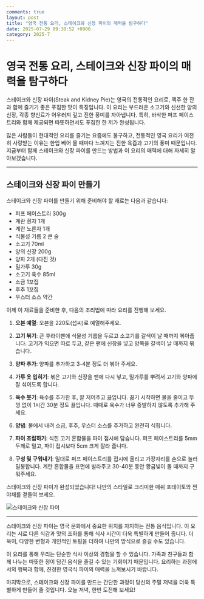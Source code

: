 ```yaml
---
comments: true
layout: post
title: "영국 전통 요리, 스테이크와 신장 파이의 매력을 탐구하다"
date: 2025-07-29 09:30:52 +0900
category: 2025-7
---
```


# 영국 전통 요리, 스테이크와 신장 파이의 매력을 탐구하다

스테이크와 신장 파이(Steak and Kidney Pie)는 영국의 전통적인 요리로, 맥주 한 잔과 함께 즐기기 좋은 푸짐한 맛이 특징입니다. 이 요리는 부드러운 소고기와 신선한 양의 신장, 각종 향신료가 어우러져 깊고 진한 풍미를 자아냅니다. 특히, 바삭한 퍼프 페이스트리와 함께 제공되면 따뜻하면서도 푸짐한 한 끼가 완성됩니다. 

많은 사람들이 현대적인 요리를 즐기는 요즘에도 불구하고, 전통적인 영국 요리가 여전히 사랑받는 이유는 한입 베어 물 때마다 느껴지는 진한 육즙과 고기의 풍미 때문입니다. 지금부터 함께 스테이크와 신장 파이를 만드는 방법과 이 요리의 매력에 대해 자세히 알아보겠습니다.

---

## 스테이크와 신장 파이 만들기

스테이크와 신장 파이를 만들기 위해 준비해야 할 재료는 다음과 같습니다:

- 퍼프 페이스트리 300g
- 계란 흰자 1개
- 계란 노른자 1개
- 식물성 기름 2 큰 술
- 소고기 70ml
- 양의 신장 200g
- 양파 2개 (다진 것)
- 밀가루 30g
- 소고기 육수 85ml
- 소금 1꼬집
- 후추 1꼬집
- 우스터 소스 약간

이제 이 재료들을 준비한 후, 다음의 조리법에 따라 요리를 진행해 보세요.

1. **오븐 예열**: 오븐을 220도(섭씨)로 예열해주세요. 

2. **고기 볶기**: 큰 후라이팬에 식물성 기름을 두르고 소고기를 갈색이 날 때까지 볶아줍니다. 고기가 익으면 따로 두고, 같은 팬에 신장을 넣고 양쪽을 갈색이 날 때까지 볶습니다.

3. **양파 추가**: 양파를 추가하고 3-4분 정도 더 볶아 주세요.

4. **가루 옷 입히기**: 볶은 고기와 신장을 팬에 다시 넣고, 밀가루를 뿌려서 고기와 양파에 잘 섞이도록 합니다.

5. **육수 붓기**: 육수를 추가한 후, 잘 저어주고 끓입니다. 끓기 시작하면 불을 줄이고 뚜껑 없이 1시간 30분 정도 끓입니다. 때때로 육수가 너무 증발하지 않도록 추가해 주세요.

6. **양념**: 불에서 내려 소금, 후추, 우스터 소스를 추가하고 완전히 식힙니다. 

7. **파이 조립하기**: 식힌 고기 혼합물을 파이 접시에 담습니다. 퍼프 페이스트리를 5mm 두께로 밀고, 파이 접시보다 5cm 크게 잘라 줍니다. 

8. **구성 및 구워내기**: 밀대로 퍼프 페이스트리를 접시에 올리고 가장자리를 손으로 눌러 밀봉합니다. 계란 혼합물을 표면에 발라주고 30-40분 동안 황금빛이 돌 때까지 구워주세요.

스테이크와 신장 파이가 완성되었습니다! 나만의 스타일로 크리미한 매쉬 포테이토와 찐 야채를 곁들여 보세요. 

![스테이크와 신장 파이](https://www.themealdb.com/images/media/meals/qysyss1511558054.jpg)

---

스테이크와 신장 파이는 영국 문화에서 중요한 위치를 차지하는 전통 음식입니다. 이 요리는 서로 다른 식감과 맛의 조화를 통해 식사 시간이 더욱 특별하게 만들어 줍니다. 더욱이, 다양한 변형과 개인적인 토핑을 더하여 나만의 방식으로 즐길 수도 있습니다. 

이 요리를 통해 우리는 단순한 식사 이상의 경험을 할 수 있습니다. 가족과 친구들과 함께 나누는 따뜻한 정이 담긴 음식을 즐길 수 있는 기회이기 때문입니다. 요리하는 과정에서의 행복과 함께, 진정한 영국식 파이의 매력을 느껴보시기 바랍니다. 

마지막으로, 스테이크와 신장 파이를 만드는 간단한 과정이 당신의 주말 저녁을 더욱 특별하게 만들어 줄 것입니다. 오늘 저녁, 한번 도전해 보세요!